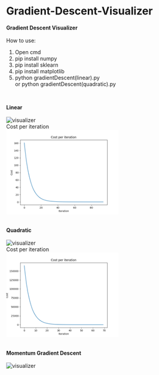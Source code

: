 # Gradient-Descent-Visualizer
<b>Gradient Descent Visualizer</b>
</br></br>
How to use:
1. Open cmd
2. pip install numpy
3. pip install sklearn
4. pip install matplotlib
5. python gradientDescent(linear).py</br>
   or python gradientDescent(quadratic).py
<br/>

<b>Linear</b><br/><br/>
![visualizer](https://media.giphy.com/media/WfdyfwbV4RbvpAyemU/giphy.gif)
</br>Cost per iteration</br>
<img src="images/cost1.png" width=300>
<br/><br/>

<b>Quadratic</b><br/><br/>
![visualizer](https://media.giphy.com/media/Bjwg55OajDdh6qun20/giphy.gif)
</br>Cost per iteration</br>
<img src="images/cost2.png" width=300>
<br/><br/>

<b>Momentum Gradient Descent</b><br/><br/>
![visualizer](https://media.giphy.com/media/pdiHNAfM3NWZXlKiOA/giphy.gif)
